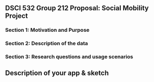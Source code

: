 ## DSCI 532 Group 212 Proposal: Social Mobility Project

### Section 1: Motivation and Purpose



### Section 2: Description of the data



### Section 3: Research questions and usage scenarios



## Description of your app & sketch 

